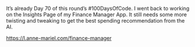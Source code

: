 It’s already Day 70 of this round’s #100DaysOfCode. I went back to working on the Insights Page of my Finance Manager App. It still needs some more twisting and tweaking to get the best spending recommendation from the AI.

https://l.anne-mariel.com/finance-manager
